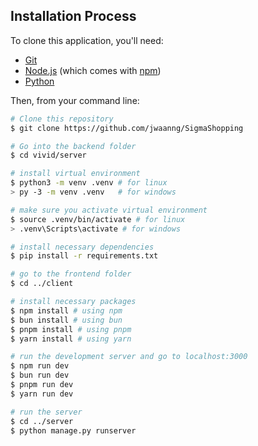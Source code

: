 ## Installation Process

To clone this application, you'll need:

- [Git](https://git-scm.com)
- [Node.js](https://nodejs.org/en/download/) (which comes with [npm](http://npmjs.com))
- [Python](https://www.python.org/downloads/)

Then, from your command line:

```bash
# Clone this repository
$ git clone https://github.com/jwaanng/SigmaShopping

# Go into the backend folder
$ cd vivid/server

# install virtual environment
$ python3 -m venv .venv # for linux
> py -3 -m venv .venv   # for windows

# make sure you activate virtual environment
$ source .venv/bin/activate # for linux
> .venv\Scripts\activate # for windows

# install necessary dependencies
$ pip install -r requirements.txt

# go to the frontend folder
$ cd ../client

# install necessary packages
$ npm install # using npm
$ bun install # using bun
$ pnpm install # using pnpm
$ yarn install # using yarn

# run the development server and go to localhost:3000
$ npm run dev
$ bun run dev
$ pnpm run dev
$ yarn run dev

# run the server
$ cd ../server
$ python manage.py runserver
```
